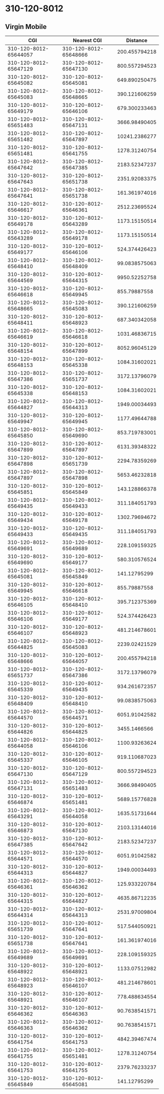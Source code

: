 # 310-120-8012
## Virgin Mobile


| CGI | Nearest CGI | Distance |
|-----|-------------|----------|
| 310-120-8012-65644057 | 310-120-8012-65648666 | 200.455794218 |
| 310-120-8012-65647129 | 310-120-8012-65647130 | 800.557294523 |
| 310-120-8012-65645082 | 310-120-8012-65645081 | 649.890250475 |
| 310-120-8012-65645083 | 310-120-8012-65648665 | 390.121606259 |
| 310-120-8012-65649179 | 310-120-8012-65646106 | 679.300233463 |
| 310-120-8012-65651483 | 310-120-8012-65647131 | 3666.98490405 |
| 310-120-8012-65651482 | 310-120-8012-65647897 | 10241.2386277 |
| 310-120-8012-65651481 | 310-120-8012-65641755 | 1278.31240754 |
| 310-120-8012-65647642 | 310-120-8012-65647385 | 2183.52347237 |
| 310-120-8012-65647643 | 310-120-8012-65651738 | 2351.92083375 |
| 310-120-8012-65647641 | 310-120-8012-65651738 | 161.361974016 |
| 310-120-8012-65646617 | 310-120-8012-65646361 | 2512.23695524 |
| 310-120-8012-65649178 | 310-120-8012-65643289 | 1173.15150514 |
| 310-120-8012-65643289 | 310-120-8012-65649178 | 1173.15150514 |
| 310-120-8012-65649177 | 310-120-8012-65646106 | 524.374426423 |
| 310-120-8012-65648410 | 310-120-8012-65648409 | 99.0838575063 |
| 310-120-8012-65644569 | 310-120-8012-65644315 | 9950.52252758 |
| 310-120-8012-65646618 | 310-120-8012-65649945 | 855.79887558 |
| 310-120-8012-65648665 | 310-120-8012-65645083 | 390.121606259 |
| 310-120-8012-65648411 | 310-120-8012-65648923 | 687.340342058 |
| 310-120-8012-65646619 | 310-120-8012-65646618 | 1031.46836715 |
| 310-120-8012-65648154 | 310-120-8012-65647899 | 8052.96045129 |
| 310-120-8012-65648153 | 310-120-8012-65645338 | 1084.31602021 |
| 310-120-8012-65647386 | 310-120-8012-65651737 | 3172.13796079 |
| 310-120-8012-65645338 | 310-120-8012-65648153 | 1084.31602021 |
| 310-120-8012-65644827 | 310-120-8012-65644313 | 1949.00034493 |
| 310-120-8012-65649947 | 310-120-8012-65649945 | 1177.49644788 |
| 310-120-8012-65645850 | 310-120-8012-65649690 | 853.719783001 |
| 310-120-8012-65647899 | 310-120-8012-65647897 | 6131.39348322 |
| 310-120-8012-65647898 | 310-120-8012-65651739 | 2294.78359269 |
| 310-120-8012-65647897 | 310-120-8012-65647898 | 5653.46232818 |
| 310-120-8012-65645851 | 310-120-8012-65645849 | 143.128866378 |
| 310-120-8012-65649435 | 310-120-8012-65649433 | 311.184051793 |
| 310-120-8012-65649434 | 310-120-8012-65649178 | 1302.79694672 |
| 310-120-8012-65649433 | 310-120-8012-65649435 | 311.184051793 |
| 310-120-8012-65649691 | 310-120-8012-65649689 | 228.109159325 |
| 310-120-8012-65649690 | 310-120-8012-65649177 | 580.310576524 |
| 310-120-8012-65645081 | 310-120-8012-65645849 | 141.12795299 |
| 310-120-8012-65649945 | 310-120-8012-65646618 | 855.79887558 |
| 310-120-8012-65646105 | 310-120-8012-65648410 | 395.712375369 |
| 310-120-8012-65646106 | 310-120-8012-65649177 | 524.374426423 |
| 310-120-8012-65646107 | 310-120-8012-65648923 | 481.214678601 |
| 310-120-8012-65644825 | 310-120-8012-65645083 | 2239.02421529 |
| 310-120-8012-65648666 | 310-120-8012-65644057 | 200.455794218 |
| 310-120-8012-65651737 | 310-120-8012-65647386 | 3172.13796079 |
| 310-120-8012-65645339 | 310-120-8012-65649435 | 934.261672357 |
| 310-120-8012-65648409 | 310-120-8012-65648410 | 99.0838575063 |
| 310-120-8012-65644570 | 310-120-8012-65644571 | 6051.91042582 |
| 310-120-8012-65644826 | 310-120-8012-65644825 | 3455.1466566 |
| 310-120-8012-65644058 | 310-120-8012-65646106 | 1100.93263624 |
| 310-120-8012-65645337 | 310-120-8012-65646105 | 919.110687023 |
| 310-120-8012-65647130 | 310-120-8012-65647129 | 800.557294523 |
| 310-120-8012-65647131 | 310-120-8012-65651483 | 3666.98490405 |
| 310-120-8012-65646874 | 310-120-8012-65651481 | 5689.15776828 |
| 310-120-8012-65643291 | 310-120-8012-65644058 | 1635.51731644 |
| 310-120-8012-65646873 | 310-120-8012-65647130 | 2103.13144016 |
| 310-120-8012-65647385 | 310-120-8012-65647642 | 2183.52347237 |
| 310-120-8012-65644571 | 310-120-8012-65644570 | 6051.91042582 |
| 310-120-8012-65644313 | 310-120-8012-65644827 | 1949.00034493 |
| 310-120-8012-65646361 | 310-120-8012-65646362 | 125.933220784 |
| 310-120-8012-65644315 | 310-120-8012-65644827 | 4635.86712235 |
| 310-120-8012-65644314 | 310-120-8012-65644313 | 2531.97009804 |
| 310-120-8012-65651739 | 310-120-8012-65647641 | 517.544050921 |
| 310-120-8012-65651738 | 310-120-8012-65647641 | 161.361974016 |
| 310-120-8012-65649689 | 310-120-8012-65649691 | 228.109159325 |
| 310-120-8012-65648922 | 310-120-8012-65648921 | 1133.07512982 |
| 310-120-8012-65648923 | 310-120-8012-65646107 | 481.214678601 |
| 310-120-8012-65648921 | 310-120-8012-65646107 | 778.488634554 |
| 310-120-8012-65646362 | 310-120-8012-65646363 | 90.7638541571 |
| 310-120-8012-65646363 | 310-120-8012-65646362 | 90.7638541571 |
| 310-120-8012-65641754 | 310-120-8012-65641753 | 4842.39467474 |
| 310-120-8012-65641755 | 310-120-8012-65651481 | 1278.31240754 |
| 310-120-8012-65641753 | 310-120-8012-65641755 | 2379.76233237 |
| 310-120-8012-65645849 | 310-120-8012-65645081 | 141.12795299 |
